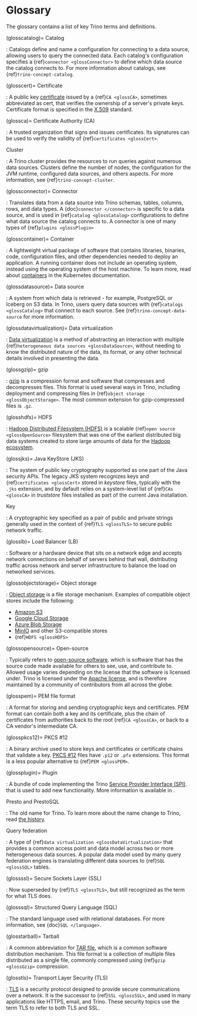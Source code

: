 # Glossary

The glossary contains a list of key Trino terms and definitions.

(glosscatalog)=
Catalog

: Catalogs define and name a configuration for connecting to a data source,
  allowing users to query the connected data. Each catalog's configuration
  specifies a {ref}`connector <glossConnector>` to define which data source
  the catalog connects to. For more information about catalogs, see
  {ref}`trino-concept-catalog`.

(glosscert)=
Certificate

: A public key [certificate](https://wikipedia.org/wiki/Public_key_certificate) issued by a {ref}`CA
  <glossCA>`, sometimes abbreviated as cert, that verifies the ownership of a
  server's private keys. Certificate format is specified in the [X.509](https://wikipedia.org/wiki/X.509) standard.

(glossca)=
Certificate Authority (CA)

: A trusted organization that signs and issues certificates. Its signatures
  can be used to verify the validity of {ref}`certificates <glossCert>`.

Cluster

: A Trino cluster provides the resources to run queries against numerous data
  sources. Clusters define the number of nodes, the configuration for the JVM
  runtime, configured data sources, and others aspects. For more information,
  see {ref}`trino-concept-cluster`.

(glossconnector)=
Connector

: Translates data from a data source into Trino schemas, tables, columns,
  rows, and data types. A {doc}`connector </connector>` is specific to a data
  source, and is used in {ref}`catalog <glossCatalog>` configurations to
  define what data source the catalog connects to. A connector is one of many
  types of {ref}`plugins <glossPlugin>`

(glosscontainer)=
Container

: A lightweight virtual package of software that contains libraries, binaries,
  code, configuration files, and other dependencies needed to deploy an
  application. A running container does not include an operating system,
  instead using the operating system of the host machine. To learn more, 
  read about [containers](https://kubernetes.io/docs/concepts/containers/)
  in the Kubernetes documentation.

(glossdatasource)=
Data source

: A system from which data is retrieved - for example, PostgreSQL or Iceberg
  on S3 data. In Trino, users query data sources with {ref}`catalogs
  <glossCatalog>` that connect to each source. See
  {ref}`trino-concept-data-source` for more information.

(glossdatavirtualization)=
Data virtualization

: [Data virtualization](https://wikipedia.org/wiki/Data_virtualization) is a
  method of abstracting an interaction with multiple {ref}`heterogeneous data
  sources <glossDataSource>`, without needing to know the distributed nature
  of the data, its format, or any other technical details involved in
  presenting the data.

(glossgzip)=
gzip

: [gzip](https://wikipedia.org/wiki/Gzip) is a compression format and
  software that compresses and decompresses files. This format is used several
  ways in Trino, including deployment and compressing files in {ref}`object
  storage <glossObjectStorage>`. The most common extension for gzip-compressed
  files is `.gz`.

(glosshdfs)=
HDFS

: [Hadoop Distributed Filesystem (HDFS)](https://wikipedia.org/wiki/Apache_Hadoop#HDFS) is a scalable {ref}`open
  source <glossOpenSource>` filesystem that was one of the earliest
  distributed big data systems created to store large amounts of data for the
  [Hadoop ecosystem](https://wikipedia.org/wiki/Apache_Hadoop).

(glossjks)=
Java KeyStore (JKS)

: The system of public key cryptography supported as one part of the Java
  security APIs. The legacy JKS system recognizes keys and {ref}`certificates
  <glossCert>` stored in *keystore* files, typically with the `.jks`
  extension, and by default relies on a system-level list of {ref}`CAs
  <glossCA>` in *truststore* files installed as part of the current Java
  installation.

Key

: A cryptographic key specified as a pair of public and private strings
  generally used in the context of {ref}`TLS <glossTLS>` to secure public
  network traffic.

(glosslb)=
Load Balancer (LB)

: Software or a hardware device that sits on a network edge and accepts
  network connections on behalf of servers behind that wall, distributing
  traffic across network and server infrastructure to balance the load on
  networked services.

(glossobjectstorage)=
Object storage

: [Object storage](https://en.wikipedia.org/wiki/Object_storage) is a file
  storage mechanism. Examples of compatible object stores include the
  following:

  - [Amazon S3](https://aws.amazon.com/s3)
  - [Google Cloud Storage](https://cloud.google.com/storage)
  - [Azure Blob Storage](https://azure.microsoft.com/en-us/products/storage/blobs)
  - [MinIO](https://min.io/) and other S3-compatible stores
  - {ref}`HDFS <glossHDFS>`

(glossopensource)=
Open-source

: Typically refers to [open-source software](https://wikipedia.org/wiki/Open-source_software). which is software that
  has the source code made available for others to see, use, and contribute
  to. Allowed usage varies depending on the license that the software is
  licensed under. Trino is licensed under the [Apache license](https://wikipedia.org/wiki/Apache_License), and is therefore maintained
  by a community of contributors from all across the globe.

(glosspem)=
PEM file format

: A format for storing and sending cryptographic keys and certificates. PEM
  format can contain both a key and its certificate, plus the chain of
  certificates from authorities back to the root {ref}`CA <glossCA>`, or back
  to a CA vendor's intermediate CA.

(glosspkcs12)=
PKCS #12

: A binary archive used to store keys and certificates or certificate chains
  that validate a key. [PKCS #12](https://wikipedia.org/wiki/PKCS_12) files
  have `.p12` or `.pfx` extensions. This format is a less popular
  alternative to {ref}`PEM <glossPEM>`.

(glossplugin)=
Plugin

: A bundle of code implementing the Trino [Service Provider Interface
  (SPI)](/develop/spi-overview). that is used to add new functionality.
  More information is available in [](/installation/plugins).

Presto and PrestoSQL

: The old name for Trino. To learn more about the name change to Trino, read
  [the history](<https://wikipedia.org/wiki/Trino_(SQL_query_engine)#History>).

Query federation

: A type of {ref}`data virtualization <glossDataVirtualization>` that provides a
  common access point and data model across two or more heterogeneous data
  sources. A popular data model used by many query federation engines is
  translating different data sources to {ref}`SQL <glossSQL>` tables.

(glossssl)=
Secure Sockets Layer (SSL)

: Now superseded by {ref}`TLS <glossTLS>`, but still recognized as the term
  for what TLS does.

(glosssql)=
Structured Query Language (SQL)

: The standard language used with relational databases. For more information,
  see {doc}`SQL </language>`.

(glosstarball)=
Tarball

: A common abbreviation for [TAR file](<https://wikipedia.org/wiki/Tar_(computing)>), which is a common software
  distribution mechanism. This file format is a collection of multiple files
  distributed as a single file, commonly compressed using {ref}`gzip
  <glossGzip>` compression.

(glosstls)=
Transport Layer Security (TLS)

: [TLS](https://wikipedia.org/wiki/Transport_Layer_Security) is a security
  protocol designed to provide secure communications over a network. It is the
  successor to {ref}`SSL <glossSSL>`, and used in many applications like
  HTTPS, email, and Trino. These security topics use the term TLS to refer to
  both TLS and SSL.
